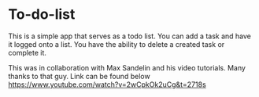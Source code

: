 # To-do-list

This is a simple app that serves as a todo list. You can add a task and have it logged onto a list. You have the ability to delete a created task or complete it. 

This was in collaboration with Max Sandelin and his video tutorials. Many thanks to that guy. Link can be found below
https://www.youtube.com/watch?v=2wCpkOk2uCg&t=2718s
